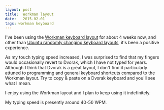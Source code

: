 ```yaml
---
layout: post
title:  Workman layout
date:   2015-02-01
tags: workman keyboard
---
```

I've been using the [Workman keyboard layout][workman] for about 4 weeks
now, and other than [Ubuntu randomly changing keyboard layouts][ubuntu-bug],
it's been a positive experience.

As my touch typing speed increased, I was surprised to find that my fingers
would occasionally revert to Dvorak, which I have not typed for years.
Although I think that Dvorak is a great layout, I don't find it particularly
attuned to programming and general keyboard shortcuts compared to the Workman
layout. Try to copy & paste on a Dvorak keyboard and you'll see what I mean.

I enjoy using the Workman layout and I plan to keep using it indefinitely.

My typing speed is presently around 40-50 WPM.


[workman]: http://www.workmanlayout.com/blog/
[ubuntu-bug]: https://bugs.launchpad.net/ubuntu/+source/gnome-settings-daemon/+bug/1246272